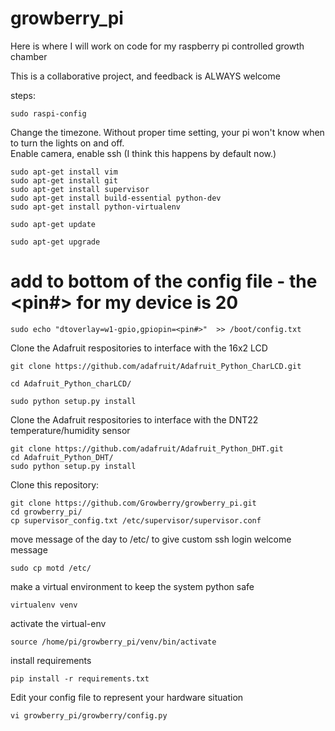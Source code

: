 # growberry_pi
Here is where I will work on code for my raspberry pi controlled growth chamber

This is a collaborative project, and feedback is ALWAYS welcome

steps:

    sudo raspi-config

Change the timezone.  Without proper time setting, your pi won't know when to turn the lights on and off.  
Enable camera,
enable ssh (I think this happens by default now.)

    sudo apt-get install vim
    sudo apt-get install git
    sudo apt-get install supervisor
    sudo apt-get install build-essential python-dev
    sudo apt-get install python-virtualenv

    sudo apt-get update

    sudo apt-get upgrade

# add to bottom of the config file - the <pin#> for my device is 20

    sudo echo "dtoverlay=w1-gpio,gpiopin=<pin#>"  >> /boot/config.txt

Clone the Adafruit respositories to interface with the 16x2 LCD

    git clone https://github.com/adafruit/Adafruit_Python_CharLCD.git
    
    cd Adafruit_Python_charLCD/
    
    sudo python setup.py install

Clone the Adafruit respositories to interface with the DNT22 temperature/humidity sensor

    git clone https://github.com/adafruit/Adafruit_Python_DHT.git
    cd Adafruit_Python_DHT/
    sudo python setup.py install

Clone this repository:

    git clone https://github.com/Growberry/growberry_pi.git
    cd growberry_pi/
    cp supervisor_config.txt /etc/supervisor/supervisor.conf
    
move message of the day to /etc/ to give custom ssh login welcome message
    
    sudo cp motd /etc/
    
make a virtual environment to keep the system python safe

    virtualenv venv

activate the virtual-env

    source /home/pi/growberry_pi/venv/bin/activate

install requirements

    pip install -r requirements.txt


Edit your config file to represent your hardware situation

    vi growberry_pi/growberry/config.py




